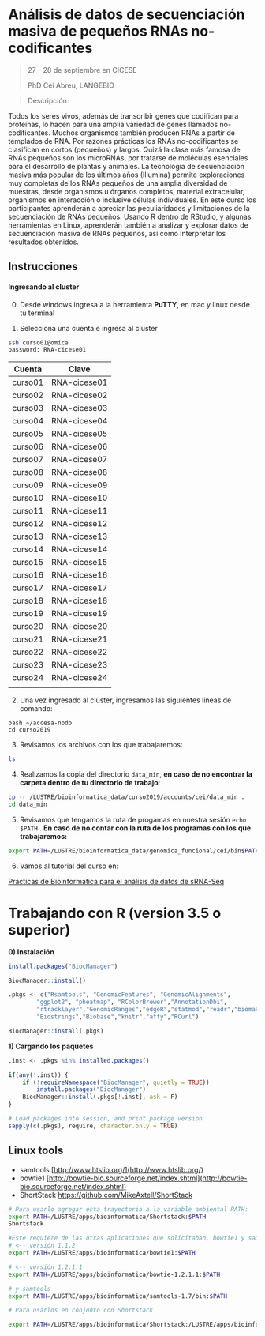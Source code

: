 # Análisis de datos de secuenciación masiva de pequeños RNAs no-codificantes

>  27 - 28 de septiembre en CICESE
>
> PhD Cei Abreu, LANGEBIO

> Descripción:

Todos los seres vivos, además de transcribir genes que codifican para proteínas, lo hacen para
una amplia variedad de genes llamados no-codificantes. Muchos organismos también producen
RNAs a partir de templados de RNA. Por razones prácticas los RNAs no-codificantes se
clasifican en cortos (pequeños) y largos. Quizá la clase más famosa de RNAs pequeños son
los microRNAs, por tratarse de moléculas esenciales para el desarrollo de plantas y animales.
La tecnología de secuenciación masiva más popular de los últimos años (Illumina) permite
exploraciones muy completas de los RNAs pequeños de una amplia diversidad de muestras,
desde organismos u órganos completos, material extracelular, organismos en interacción o
inclusive células individuales. En este curso los participantes aprenderán a apreciar las
peculiaridades y limitaciones de la secuenciación de RNAs pequeños. Usando R dentro de
RStudio, y algunas herramientas en Linux, aprenderán también a analizar y explorar datos de
secuenciación masiva de RNAs pequeños, así como interpretar los resultados obtenidos.

## Instrucciones

#### Ingresando al cluster

0) Desde windows ingresa a la herramienta **PuTTY**, en mac y linux desde tu terminal

1) Selecciona una cuenta e ingresa al cluster

```bash
ssh curso01@omica
password: RNA-cicese01
```

| Cuenta  |    Clave     |
| :-----: | :----------: |
| curso01 | RNA-cicese01 |
| curso02 | RNA-cicese02 |
| curso03 | RNA-cicese03 |
| curso04 | RNA-cicese04 |
| curso05 | RNA-cicese05 |
| curso06 | RNA-cicese06 |
| curso07 | RNA-cicese07 |
| curso08 | RNA-cicese08 |
| curso09 | RNA-cicese09 |
| curso10 | RNA-cicese10 |
| curso11 | RNA-cicese11 |
| curso12 | RNA-cicese12 |
| curso13 | RNA-cicese13 |
| curso14 | RNA-cicese14 |
| curso15 | RNA-cicese15 |
| curso16 | RNA-cicese16 |
| curso17 | RNA-cicese17 |
| curso18 | RNA-cicese18 |
| curso19 | RNA-cicese19 |
| curso20 | RNA-cicese20 |
| curso21 | RNA-cicese21 |
| curso22 | RNA-cicese22 |
| curso23 | RNA-cicese23 |
| curso24 | RNA-cicese24 |
|         |              |



2) Una vez ingresado al cluster, ingresamos las siguientes lineas de comando:

```
bash ~/accesa-nodo
cd curso2019
```

3) Revisamos los archivos con los que trabajaremos:

```bash
ls
```

4) Realizamos la copia del directorio `data_min`, **en caso de no encontrar la carpeta dentro de tu directorio de trabajo**:

```bash
cp -r /LUSTRE/bioinformatica_data/curso2019/accounts/cei/data_min .
cd data_min
```

5) Revisamos que tengamos la ruta de progamas en nuestra sesión `echo $PATH` . **En caso de no contar con la ruta de los programas con los que trabajaremos:**

```bash
export PATH=/LUSTRE/bioinformatica_data/genomica_funcional/cei/bin$PATH
```

6) Vamos al tutorial del curso en:

[Prácticas de Bioinformática para el análisis de datos de sRNA-Seq](http://datos.langebio.cinvestav.mx/~cei/cursos/CICESE/)



# Trabajando con R (version 3.5 o superior)

**0) Instalación** 

```R
install.packages("BiocManager")

BiocManager::install()

.pkgs <- c("Rsamtools", "GenomicFeatures", "GenomicAlignments",
        "ggplot2", "pheatmap", "RColorBrewer","AnnotationDbi",
        "rtracklayer","GenomicRanges","edgeR","statmod","readr","biomaRt",
        "Biostrings","Biobase","knitr","affy","RCurl")

BiocManager::install(.pkgs)
```

**1) Cargando los paquetes**

```R
.inst <- .pkgs %in% installed.packages()

if(any(!.inst)) {
    if (!requireNamespace("BiocManager", quietly = TRUE))
        install.packages("BiocManager")
    BiocManager::install(.pkgs[!.inst], ask = F)
}

# Load packages into session, and print package version
sapply(c(.pkgs), require, character.only = TRUE)
```





## **Linux tools** 

- samtools [http://www.htslib.org/](http://www.htslib.org/)
- bowtie1 [http://bowtie-bio.sourceforge.net/index.shtml](http://bowtie-bio.sourceforge.net/index.shtml)
- ShortStack https://github.com/MikeAxtell/ShortStack



```bash
# Para usarlo agregar esta trayectoria a la variable ambiental PATH:
export PATH=/LUSTRE/apps/bioinformatica/Shortstack:$PATH
Shortstack

#Este requiere de las otras aplicaciones que solicitaban, bowtie1 y samtools, del primero se encuentran las versiones 1.1.2 y 1.2.1.1 en las carpetas:
# <-- versión 1.1.2
export PATH=/LUSTRE/apps/bioinformatica/bowtie1:$PATH   

# <-- versión 1.2.1.1
export PATH=/LUSTRE/apps/bioinformatica/bowtie-1.2.1.1:$PATH  

# y samtools
export PATH=/LUSTRE/apps/bioinformatica/samtools-1.7/bin:$PATH

# Para usarlos en conjunto con Shortstack

export PATH=/LUSTRE/apps/bioinformatica/Shortstack:/LUSTRE/apps/bioinformatica/samtools-1.7/bin:/LUSTRE/apps/bioinformatica/bowtie-1.2.1.1:$PATH`
```

